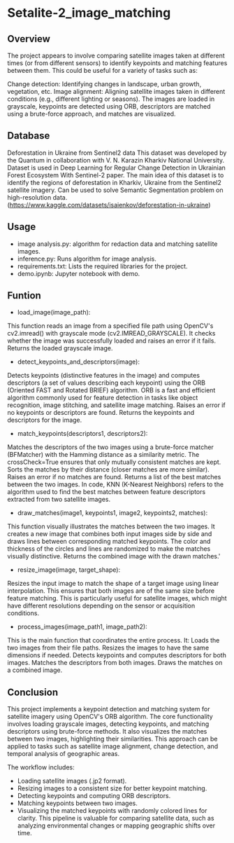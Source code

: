 # Setalite-2_image_matching
## Overview

The project appears to involve comparing satellite images taken at different times (or from different sensors) to identify keypoints and matching features between them. This could be useful for a variety of tasks such as:

Change detection: Identifying changes in landscape, urban growth, vegetation, etc.
Image alignment: Aligning satellite images taken in different conditions (e.g., different lighting or seasons).
The images are loaded in grayscale, keypoints are detected using ORB, descriptors are matched using a brute-force approach, and matches are visualized.

## Database

Deforestation in Ukraine from Sentinel2 data
This dataset was developed by the Quantum in collaboration with V. N. Karazin Kharkiv National University. Dataset is used in Deep Learning for Regular Change Detection in Ukrainian Forest Ecosystem With Sentinel-2 paper. The main idea of this dataset is to identify the regions of deforestation in Kharkiv, Ukraine from the Sentinel2 satellite imagery. Can be used to solve Semantic Segmentation problem on high-resolution data. (https://www.kaggle.com/datasets/isaienkov/deforestation-in-ukraine)

## Usage

* image analysis.py: algorithm for redaction data and matching satellite images.
* inference.py: Runs algorithm for image analysis.
* requirements.txt: Lists the required libraries for the project.
* demo.ipynb: Jupyter notebook with demo.
  
## Funtion 

* load_image(image_path):

This function reads an image from a specified file path using OpenCV's cv2.imread() with grayscale mode (cv2.IMREAD_GRAYSCALE).
It checks whether the image was successfully loaded and raises an error if it fails.
Returns the loaded grayscale image.

* detect_keypoints_and_descriptors(image):

Detects keypoints (distinctive features in the image) and computes descriptors (a set of values describing each keypoint) using the ORB (Oriented FAST and Rotated BRIEF) algorithm.
ORB is a fast and efficient algorithm commonly used for feature detection in tasks like object recognition, image stitching, and satellite image matching.
Raises an error if no keypoints or descriptors are found.
Returns the keypoints and descriptors for the image.

* match_keypoints(descriptors1, descriptors2):

Matches the descriptors of the two images using a brute-force matcher (BFMatcher) with the Hamming distance as a similarity metric. The crossCheck=True ensures that only mutually consistent matches are kept.
Sorts the matches by their distance (closer matches are more similar).
Raises an error if no matches are found.
Returns a list of the best matches between the two images.
In code, KNN (K-Nearest Neighbors) refers to the algorithm used to find the best matches between feature descriptors extracted from two satellite images. 

* draw_matches(image1, keypoints1, image2, keypoints2, matches):

This function visually illustrates the matches between the two images. It creates a new image that combines both input images side by side and draws lines between corresponding matched keypoints.
The color and thickness of the circles and lines are randomized to make the matches visually distinctive.
Returns the combined image with the drawn matches.'

* resize_image(image, target_shape):

Resizes the input image to match the shape of a target image using linear interpolation. This ensures that both images are of the same size before feature matching.
This is particularly useful for satellite images, which might have different resolutions depending on the sensor or acquisition conditions.

* process_images(image_path1, image_path2):

This is the main function that coordinates the entire process. It:
Loads the two images from their file paths.
Resizes the images to have the same dimensions if needed.
Detects keypoints and computes descriptors for both images.
Matches the descriptors from both images.
Draws the matches on a combined image.

## Conclusion
This project implements a keypoint detection and matching system for satellite imagery using OpenCV's ORB algorithm. The core functionality involves loading grayscale images, detecting keypoints, and matching descriptors using brute-force methods. It also visualizes the matches between two images, highlighting their similarities. This approach can be applied to tasks such as satellite image alignment, change detection, and temporal analysis of geographic areas.

The workflow includes:

* Loading satellite images (.jp2 format).
* Resizing images to a consistent size for better keypoint matching.
* Detecting keypoints and computing ORB descriptors.
* Matching keypoints between two images.
* Visualizing the matched keypoints with randomly colored lines for clarity.
This pipeline is valuable for comparing satellite data, such as analyzing environmental changes or mapping geographic shifts over time.
